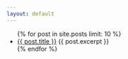 ```yaml
---
layout: default
---
```


<ul>
  {% for post in site.posts limit: 10 %}
    <li>
      <a href="{{ post.url }}">{{ post.title }}</a>
      {{ post.excerpt }}
    </li>
  {% endfor %}
</ul>